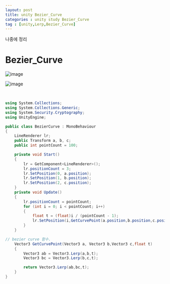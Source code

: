 ```yaml
---
layout: post
title: unity Bezier_Curve
categories : unity study Bezier_Curve
tag : [unity,Lerp,Bezier_Curve]
---
```


나중에 정리

# Bezier_Curve

![image](https://search.pstatic.net/sunny/?src=https%3A%2F%2Fi.stack.imgur.com%2F0FFgo.png&type=sc960_832)


![image](https://github.com/kcheee/kcheee/assets/86779278/d4e71d4a-2aab-41dd-b798-d3bbe756bb1d)

<br/>   

```c#
using System.Collections;
using System.Collections.Generic;
using System.Security.Cryptography;
using UnityEngine;

public class BezierCurve : MonoBehaviour
{
    LineRenderer lr;
    public Transform a, b, c;
    public int pointCount = 100;

    private void Start()
    {
        lr = GetComponent<LineRenderer>();
        lr.positionCount = 3;
        lr.SetPosition(0, a.position);
        lr.SetPosition(1, b.position);
        lr.SetPosition(2, c.position);
    }
    private void Update()
    {
        lr.positionCount = pointCount;
        for (int i = 0; i < pointCount; i++)
        {
            float t = (float)i / (pointCount - 1);  
            lr.SetPosition(i,GetCurvePoint(a.position,b.position,c.position,t));
        }
    }

// bezier curve 함수.
    Vector3 GetCurvePoint(Vector3 a, Vector3 b,Vector3 c,float t)
    {
        Vector3 ab = Vector3.Lerp(a,b,t);
        Vector3 bc = Vector3.Lerp(b,c,t);

        return Vector3.Lerp(ab,bc,t);          
    }
}

```